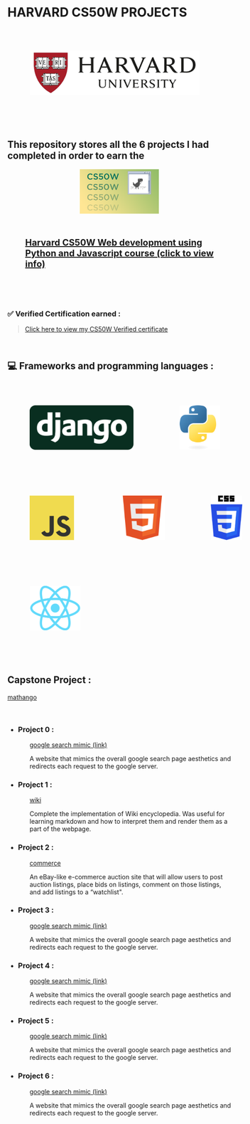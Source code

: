 
# HARVARD CS50W PROJECTS


<div><img src="assets/img/harvarduniv.png" style="height:100px;padding:50px;"></div>

<br>

## This repository stores all the 6 projects I had completed in order to earn the


<div  style="display:flex;align-items:center;justify-content:center"> 




<div><img src="assets/img/cs50wlogo.png" style="height:100px"></div>

</div>

<div style="font-size:20px;font-weight:bold;padding:30px; padding-left:40px">

[Harvard CS50W Web development using Python and Javascript course (click to view info)](https://pll.harvard.edu/course/cs50s-web-programming-python-and-javascript) 

</div>

<br>

### <strong> ✅ Verified Certification earned : </strong>
 
> [Click here to view my CS50W Verified certificate](https://courses.edx.org/certificates/1bca14165d054f91b462067024f30454)

<br>

## 💻 Frameworks and programming languages :

<div class="flex" style= "align-items:center; width:700px" >

<img src="assets/img/django.svg" style="height:100px;padding:50px">
<img src="assets/img/python.svg" style="height:100px;padding:50px">
<img src="assets/img/JavaScript.png" style="height:100px;padding:50px">
<img src="assets/img/html.svg" style="height:100px;padding:50px">
<img src="assets/img/css.svg" style="height:100px;padding:50px">
<img src="assets/img/react.png" style="height:100px;padding:50px">

<div>

</div>
</div>

<br>

## Capstone Project :

[ mathango ](./mathango/)

<br>


* ### Project 0 : 

<div style="padding-left:50px">

[ google search mimic (link)](https://github.com/QuietkidAniket/googlesearchmimic.github.io)


A website that mimics the overall google search page aesthetics and redirects each request to the google server.

</div>


* ### Project 1 : 

<div style="padding-left:50px">

[ wiki ](./wikiproject/)


Complete the implementation of Wiki encyclopedia. Was useful for learning markdown and how to interpret them and render them as a part of the webpage.

</div>



* ### Project 2 : 

<div style="padding-left:50px">

[ commerce ](./commerce/)

An eBay-like e-commerce auction site that will allow users to post auction listings, place bids on listings, comment on those listings, and add listings to a “watchlist".

</div>



* ### Project 3 : 

<div style="padding-left:50px">

[ google search mimic (link)](https://github.com/QuietkidAniket/googlesearchmimic.github.io)


A website that mimics the overall google search page aesthetics and redirects each request to the google server.

</div>


* ### Project 4 : 

<div style="padding-left:50px">

[ google search mimic (link)](https://github.com/QuietkidAniket/googlesearchmimic.github.io)


A website that mimics the overall google search page aesthetics and redirects each request to the google server.

</div>


* ### Project 5 : 

<div style="padding-left:50px">

[ google search mimic (link)](https://github.com/QuietkidAniket/googlesearchmimic.github.io)


A website that mimics the overall google search page aesthetics and redirects each request to the google server.

</div>


* ### Project 6 : 

<div style="padding-left:50px">

[ google search mimic (link)](https://github.com/QuietkidAniket/googlesearchmimic.github.io)


A website that mimics the overall google search page aesthetics and redirects each request to the google server.

</div>
